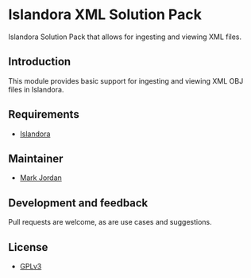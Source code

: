 # Islandora XML Solution Pack

Islandora Solution Pack that allows for ingesting and viewing XML files.

## Introduction

This module provides basic support for ingesting and viewing XML OBJ files in Islandora.

## Requirements

* [Islandora](https://github.com/Islandora/islandora)

## Maintainer

* [Mark Jordan](https://github.com/mjordan)

## Development and feedback

Pull requests are welcome, as are use cases and suggestions.

## License

* [GPLv3](http://www.gnu.org/licenses/gpl-3.0.txt)
